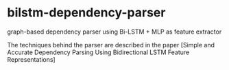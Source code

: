 # bilstm-dependency-parser
graph-based dependency parser using Bi-LSTM + MLP as feature extractor

The techniques behind the parser are described in the paper [Simple and Accurate Dependency Parsing Using Bidirectional LSTM Feature Representations]
